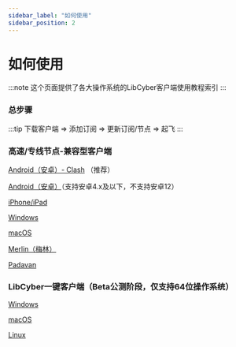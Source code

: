 ```yaml
---
sidebar_label: "如何使用"
sidebar_position: 2
---
```


# 如何使用

:::note
这个页面提供了各大操作系统的LibCyber客户端使用教程索引
:::

### 总步骤
:::tip
下载客户端 => 添加订阅 => 更新订阅/节点 => 起飞
:::
### 高速/专线节点-兼容型客户端

[Android（安卓）- Clash](quan-ping-tai-shi-yong-jiao-cheng-1/android-clash.md) （推荐）

[Android（安卓）](quan-ping-tai-shi-yong-jiao-cheng-1/android-an-zhuo.md)（支持安卓4.x及以下，不支持安卓12）

[iPhone/iPad](quan-ping-tai-shi-yong-jiao-cheng-1/ios-iphone.md)

[Windows](quan-ping-tai-shi-yong-jiao-cheng-1/windows.md)

[macOS](quan-ping-tai-shi-yong-jiao-cheng-1/macos.md)

[Merlin（梅林）](quan-ping-tai-shi-yong-jiao-cheng-1/merlin-mei-lin.md)

[Padavan](quan-ping-tai-shi-yong-jiao-cheng-1/padavan.md)

### LibCyber一键客户端（Beta公测阶段，仅支持64位操作系统）

[Windows](quan-xin-libcyber-ke-hu-duan/windows.md) 

[macOS](quan-xin-libcyber-ke-hu-duan/macos.md)

[Linux](quan-xin-libcyber-ke-hu-duan/linux.md)

<!-- --- -->

<!-- ## 普通节点-兼容性客户端（已废弃）

[点击查看 - Android（安卓）](v2-quan-ping-tai-shi-yong-jiao-cheng/android-an-zhuo.md)

[点击查看 - iPhone/iPad](v2-quan-ping-tai-shi-yong-jiao-cheng/ios-iphone.md)

[点击查看 - Windows](v2-quan-ping-tai-shi-yong-jiao-cheng/windows.md)

[点击查看 - macOS](v2-quan-ping-tai-shi-yong-jiao-cheng/macos.md) -->
